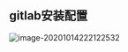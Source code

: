## gitlab安装配置



![image-20201014222122532](C:\Users\wangjian\AppData\Roaming\Typora\typora-user-images\image-20201014222122532.png)